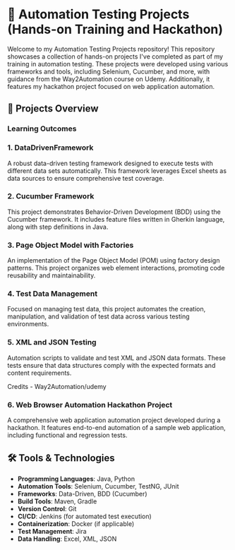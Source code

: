 # 🧪 Automation Testing Projects (Hands-on Training and Hackathon)

Welcome to my Automation Testing Projects repository! This repository showcases a collection of hands-on projects I've completed as part of my training in automation testing. These projects were developed using various frameworks and tools, including Selenium, Cucumber, and more, with guidance from the Way2Automation course on Udemy. Additionally, it features my hackathon project focused on web application automation.

## 🚀 Projects Overview

### Learning Outcomes

### 1. DataDrivenFramework
A robust data-driven testing framework designed to execute tests with different data sets automatically. This framework leverages Excel sheets as data sources to ensure comprehensive test coverage.

### 2. Cucumber Framework
This project demonstrates Behavior-Driven Development (BDD) using the Cucumber framework. It includes feature files written in Gherkin language, along with step definitions in Java.

### 3. Page Object Model with Factories
An implementation of the Page Object Model (POM) using factory design patterns. This project organizes web element interactions, promoting code reusability and maintainability.

### 4. Test Data Management
Focused on managing test data, this project automates the creation, manipulation, and validation of test data across various testing environments.

### 5. XML and JSON Testing
Automation scripts to validate and test XML and JSON data formats. These tests ensure that data structures comply with the expected formats and content requirements.

Credits - Way2Automation/udemy

### 6. Web Browser Automation Hackathon Project
A comprehensive web application automation project developed during a hackathon. It features end-to-end automation of a sample web application, including functional and regression tests.

## 🛠️ Tools & Technologies

- **Programming Languages**: Java, Python
- **Automation Tools**: Selenium, Cucumber, TestNG, JUnit
- **Frameworks**: Data-Driven, BDD (Cucumber)
- **Build Tools**: Maven, Gradle
- **Version Control**: Git
- **CI/CD**: Jenkins (for automated test execution)
- **Containerization**: Docker (if applicable)
- **Test Management**: Jira
- **Data Handling**: Excel, XML, JSON

